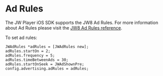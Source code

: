 # Ad Rules

The JW Player iOS SDK supports the JW8 Ad Rules. For more information about Ad Rules please visit the [JW8 Ad Rules reference](https://support.jwplayer.com/articles/ad-rules-reference).

To set ad rules:

    JWAdRules *adRules = [JWAdRules new];
    adRules.startOn = 2;
    adRules.frequency = 5;
    adRules.timeBetweenAds = 30;
    adRules.startOnSeek = JWAdShownPre;
    config.advertising.adRules = adRules;
    